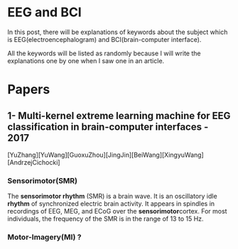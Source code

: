 # EEG and BCI
In this post, there will be explanations of keywords about the subject which is EEG(electroencephalogram) and BCI(brain-computer interface).

All the keywords will be listed as randomly because I will write the explanations one by one when I saw one in an article.

# Papers
##  1- Multi-kernel extreme learning machine for EEG classification in brain-computer interfaces - 2017
[YuZhang][YuWang][GuoxuZhou][JingJin][BeiWang][XingyuWang][AndrzejCichocki]
### Sensorimotor(SMR)
The **sensorimotor rhythm** (SMR) is a brain wave. It is an oscillatory idle **rhythm** of synchronized electric brain activity. It appears in spindles in recordings of EEG, MEG, and ECoG over the **sensorimotor**cortex. For most individuals, the frequency of the SMR is in the range of 13 to 15 Hz.

### Motor-Imagery(MI) ?

<!--stackedit_data:
eyJoaXN0b3J5IjpbLTEyNDA0NzE0MTUsLTUzNDQ5NTExMCwyNT
c2NTU3MzddfQ==
-->